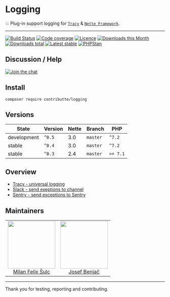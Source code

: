 # Logging

:boom: Plug-in support logging for [`Tracy`](https://github.com/nette/tracy) & [`Nette Framework`](https://github.com/nette/).

-----

[![Build Status](https://img.shields.io/travis/contributte/logging.svg?style=flat-square)](https://travis-ci.org/contributte/logging)
[![Code coverage](https://img.shields.io/coveralls/contributte/logging.svg?style=flat-square)](https://coveralls.io/r/contributte/logging)
[![Licence](https://img.shields.io/packagist/l/contributte/logging.svg?style=flat-square)](https://packagist.org/packages/contributte/logging)
[![Downloads this Month](https://img.shields.io/packagist/dm/contributte/logging.svg?style=flat-square)](https://packagist.org/packages/contributte/logging)
[![Downloads total](https://img.shields.io/packagist/dt/contributte/logging.svg?style=flat-square)](https://packagist.org/packages/contributte/logging)
[![Latest stable](https://img.shields.io/packagist/v/contributte/logging.svg?style=flat-square)](https://packagist.org/packages/contributte/logging)
[![PHPStan](https://img.shields.io/badge/PHPStan-enabled-brightgreen.svg?style=flat)](https://github.com/phpstan/phpstan)

## Discussion / Help

[![Join the chat](https://img.shields.io/gitter/room/contributte/contributte.svg?style=flat-square)](http://bit.ly/ctteg)

## Install

```
composer require contributte/logging
```

## Versions

| State       | Version      |  Nette  | Branch   | PHP      |
|-------------|--------------|---------|----------|----------|
| development | `^0.5`       |   3.0   | `master` | `^7.2`   |
| stable      | `^0.4`       |   3.0   | `master` | `^7.2`   |
| stable      | `^0.3`       |   2.4   | `master` | `>= 7.1` |

## Overview

- [Tracy - universal logging](https://github.com/contributte/logging/blob/master/.docs/README.md#tracy)
- [Slack - send exeptions to channel](https://github.com/contributte/logging/blob/master/.docs/README.md#slack)
- [Sentry - send exceptions to Sentry](https://github.com/contributte/logging/blob/master/.docs/README.md#sentry)

## Maintainers

<table>
  <tbody>
    <tr>
      <td align="center">
        <a href="https://github.com/f3l1x">
            <img width="150" height="150" src="https://avatars2.githubusercontent.com/u/538058?v=3&s=150">
        </a>
        </br>
        <a href="https://github.com/f3l1x">Milan Felix Šulc</a>
      </td>
      <td align="center">
        <a href="https://github.com/benijo">
            <img width="150" height="150" src="https://avatars3.githubusercontent.com/u/6731626?v=3&s=150">
        </a>
        </br>
        <a href="https://github.com/benijo">Josef Benjač</a>
      </td>
    </tr>
  <tbody>
</table>

-----

Thank you for testing, reporting and contributing.
